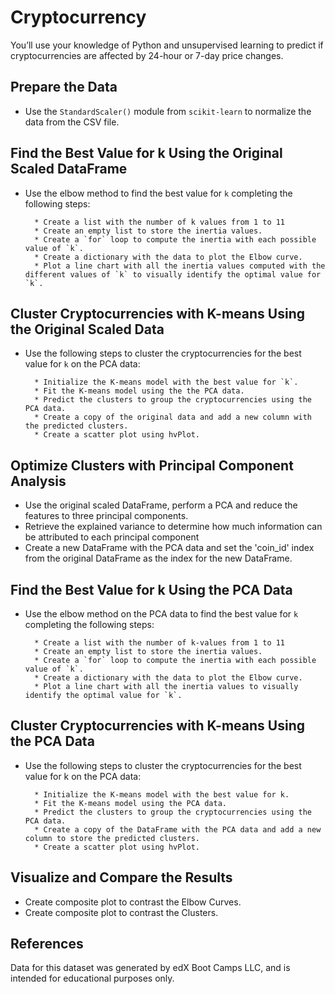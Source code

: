 # Cryptocurrency
  
You’ll use your knowledge of Python and unsupervised learning to predict if cryptocurrencies are affected by 24-hour or 7-day price changes.

## Prepare the Data

* Use the `StandardScaler()` module from `scikit-learn` to normalize the data from the CSV file.


## Find the Best Value for k Using the Original Scaled DataFrame

* Use the elbow method to find the best value for `k` completing the following steps:

        * Create a list with the number of k values from 1 to 11
        * Create an empty list to store the inertia values.
        * Create a `for` loop to compute the inertia with each possible value of `k`.
        * Create a dictionary with the data to plot the Elbow curve.
        * Plot a line chart with all the inertia values computed with the different values of `k` to visually identify the optimal value for `k`.


## Cluster Cryptocurrencies with K-means Using the Original Scaled Data

* Use the following steps to cluster the cryptocurrencies for the best value for `k` on the PCA data:

        * Initialize the K-means model with the best value for `k`.
        * Fit the K-means model using the the PCA data.
        * Predict the clusters to group the cryptocurrencies using the PCA data.
        * Create a copy of the original data and add a new column with the predicted clusters.
        * Create a scatter plot using hvPlot.


## Optimize Clusters with Principal Component Analysis

* Use the original scaled DataFrame, perform a PCA and reduce the features to three principal components.
* Retrieve the explained variance to determine how much information can be attributed to each principal component
* Create a new DataFrame with the PCA data and set the 'coin_id' index from the original DataFrame as the index for the new DataFrame.


## Find the Best Value for k Using the PCA Data

* Use the elbow method on the PCA data to find the best value for `k` completing the following steps:

        * Create a list with the number of k-values from 1 to 11
        * Create an empty list to store the inertia values.
        * Create a `for` loop to compute the inertia with each possible value of `k`.
        * Create a dictionary with the data to plot the Elbow curve.
        * Plot a line chart with all the inertia values to visually identify the optimal value for `k`.


## Cluster Cryptocurrencies with K-means Using the PCA Data

* Use the following steps to cluster the cryptocurrencies for the best value for k on the PCA data:

        * Initialize the K-means model with the best value for k.
        * Fit the K-means model using the PCA data.
        * Predict the clusters to group the cryptocurrencies using the PCA data.
        * Create a copy of the DataFrame with the PCA data and add a new column to store the predicted clusters.
        * Create a scatter plot using hvPlot.


## Visualize and Compare the Results 

* Create composite plot to contrast the Elbow Curves. 
* Create composite plot to contrast the Clusters.

## References
Data for this dataset was generated by edX Boot Camps LLC, and is intended for educational purposes only.